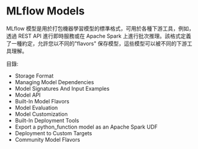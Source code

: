 # MLflow Models

MLflow 模型是用於打包機器學習模型的標準格式，可用於各種下游工具，例如，透過 REST API 進行即時服務或在 Apache Spark 上進行批次推理。該格式定義了一種約定，允許您以不同的"flavors" 保存模型，這些模型可以被不同的下游工具理解。

目錄:

- Storage Format
- Managing Model Dependencies
- Model Signatures And Input Examples
- Model API
- Built-In Model Flavors
- Model Evaluation
- Model Customization
- Built-In Deployment Tools
- Export a python_function model as an Apache Spark UDF
- Deployment to Custom Targets
- Community Model Flavors


